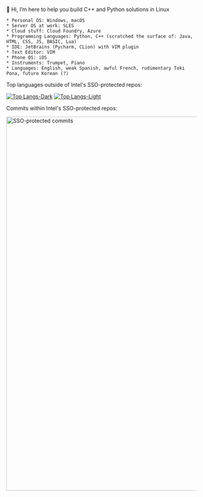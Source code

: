 👋 Hi, I’m here to help you build C++ and Python solutions in Linux

    * Personal OS: Windows, macOS
    * Server OS at work: SLES
    * Cloud stuff: Cloud Foundry, Azure
    * Programming Languages: Python, C++ (scratched the surface of: Java, HTML, CSS, JS, BASIC, Lua)
    * IDE: JetBrains (Pycharm, CLion) with VIM plugin
    * Text Editor: VIM
    * Phone OS: iOS
    * Instruments: Trumpet, Piano
    * Languages: English, weak Spanish, awful French, rudimentary Toki Pona, future Korean (?)


Top languages outside of Intel's SSO-protected repos:

[![Top Langs-Dark](https://github-readme-stats-two-liart-83.vercel.app/api/top-langs/?username=szofar&layout=compact&theme=dark&langs_count=10#gh-dark-mode-only)](https://github.com/anuraghazra/github-readme-stats#gh-dark-mode-only)
[![Top Langs-Light](https://github-readme-stats-two-liart-83.vercel.app/api/top-langs/?username=szofar&layout=compact&theme=default&langs_count=10#gh-light-mode-only)](https://github.com/anuraghazra/github-readme-stats#gh-light-mode-only)

Commits within Intel's SSO-protected repos:

<img width="987" alt="SSO-protected commits" src="https://user-images.githubusercontent.com/87547786/219446997-d2d39d61-b71a-4ee2-9dba-ad24d7ba691d.png">
